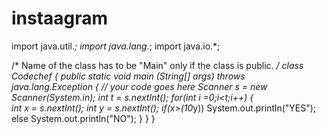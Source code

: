 # instaagram
import java.util.*;
import java.lang.*;
import java.io.*;

/* Name of the class has to be "Main" only if the class is public. */
class Codechef
{
	public static void main (String[] args) throws java.lang.Exception
	{
		// your code goes here
		Scanner s = new Scanner(System.in);
		int t = s.nextInt();
		for(int i =0;i<t;i++)
		{    
		    int x = s.nextInt();
		    int y = s.nextInt();
		    if(x>(10*y))
		        System.out.println("YES");
		    else
		        System.out.println("NO");
		}
	}
}
